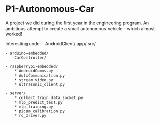 # P1-Autonomous-Car
A project we did during the first year in the engineering program. An ambitious attempt to create a small autonomous vehicle - which almost worked!

Interesting code:
	- AndroidClient/
		app/
			src/

	- arduino-embedded/
		CarController/

	- raspberrypi-embedded/
		* AndroidComms.py
		* AutoCommunication.py
		* stream_video.py
		* ultrasonic_client.py

	- server/
		* collect_train_data_socket.py
		* mlp_predict_test.py
		* mlp_training.py
		* picam_calibration.py
		* rc_driver.py
